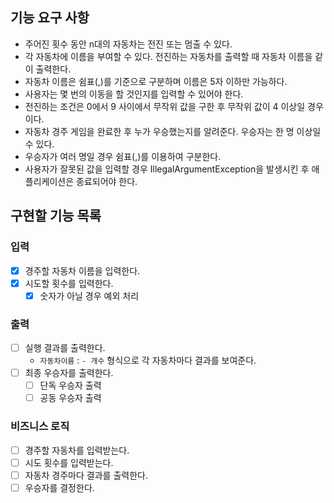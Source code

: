 ## 기능 요구 사항

- 주어진 횟수 동안 n대의 자동차는 전진 또는 멈출 수 있다.
- 각 자동차에 이름을 부여할 수 있다. 전진하는 자동차를 출력할 때 자동차 이름을 같이 출력한다.
- 자동차 이름은 쉼표(,)를 기준으로 구분하며 이름은 5자 이하만 가능하다.
- 사용자는 몇 번의 이동을 할 것인지를 입력할 수 있어야 한다.
- 전진하는 조건은 0에서 9 사이에서 무작위 값을 구한 후 무작위 값이 4 이상일 경우이다.
- 자동차 경주 게임을 완료한 후 누가 우승했는지를 알려준다. 우승자는 한 명 이상일 수 있다.
- 우승자가 여러 명일 경우 쉼표(,)를 이용하여 구분한다.
- 사용자가 잘못된 값을 입력할 경우 IllegalArgumentException을 발생시킨 후 애플리케이션은 종료되어야 한다.

## 구현할 기능 목록

### 입력

- [x] 경주할 자동차 이름을 입력한다.
- [x] 시도할 횟수를 입력한다.
  - [x] 숫자가 아닐 경우 예외 처리

### 출력

- [ ] 실행 결과를 출력한다.
    - `자동차이름` : `- 개수` 형식으로 각 자동차마다 결과를 보여준다.
- [ ] 최종 우승자를 출력한다.
    - [ ] 단독 우승자 출력
    - [ ] 공동 우승자 출력

### 비즈니스 로직

- [ ] 경주할 자동차를 입력받는다.
- [ ] 시도 횟수를 입력받는다.
- [ ] 자동차 경주마다 결과를 출력한다.
- [ ] 우승자를 결정한다.
